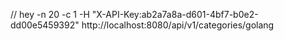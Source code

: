 // hey -n 20 -c 1 -H "X-API-Key:ab2a7a8a-d601-4bf7-b0e2-dd00e5459392" http://localhost:8080/api/v1/categories/golang